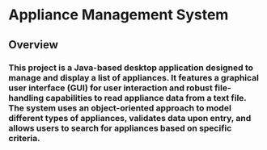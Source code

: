 # Appliance Management System
## Overview
### This project is a Java-based desktop application designed to manage and display a list of appliances. It features a graphical user interface (GUI) for user interaction and robust file-handling capabilities to read appliance data from a text file. The system uses an object-oriented approach to model different types of appliances, validates data upon entry, and allows users to search for appliances based on specific criteria.
